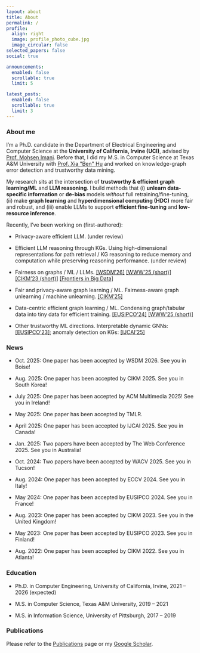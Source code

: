 ```yaml
---
layout: about
title: About
permalink: /
profile:
  align: right
  image: profile_photo_cube.jpg
  image_circular: false
selected_papers: false
social: true

announcements:
  enabled: false
  scrollable: true
  limit: 5

latest_posts:
  enabled: false
  scrollable: true
  limit: 3
---
```


### About me

I’m a Ph.D. candidate in the Department of Electrical Engineering and Computer Science at the **University of California, Irvine (UCI)**, advised by [Prof. Mohsen Imani](http://www.mohsenimani.com/). Before that, I did my M.S. in Computer Science at Texas A&M University with [Prof. Xia "Ben" Hu](https://cs.rice.edu/~xh37/index.html) and worked on knowledge-graph error detection and trustworthy data mining.

My research sits at the intersection of **trustworthy & efficient graph learning/ML** and **LLM reasoning**. I build methods that (i) **unlearn data-specific information** or **de-bias** models *without* full retraining/fine-tuning, (ii) make **graph learning** and **hyperdimensional computing (HDC)** more fair and robust, and (iii) enable LLMs to support **efficient fine-tuning** and **low-resource inference**.

Recently, I’ve been working on (first-authored):

- Privacy-aware efficient LLM. (under review)
  
- Efficient LLM reasoning through KGs. Using high-dimensional representations for path retrieval / KG reasoning to reduce memory and computation while preserving reasoning performance. (under review)
  
- Fairness on graphs / ML / LLMs. [\[WSDM’26\]](https://yezil3.github.io/) [\[WWW’25 (short)\]](https://dl.acm.org/doi/pdf/10.1145/3701716.3715479) [\[CIKM’23 (short)\]](https://dl.acm.org/doi/pdf/10.1145/3583780.3615176) [\[Frontiers in Big Data\]](https://www.frontiersin.org/journals/big-data/articles/10.3389/fdata.2024.1489306/full)

- Fair and privacy-aware graph learning / ML. Fairness-aware graph unlearning / machine unlearning. [\[CIKM’25\]](https://yezil3.github.io/)
  
- Data-centric efficient graph learning / ML. Condensing graph/tabular data into tiny data for efficient training. [\[EUSIPCO’24\]](https://ieeexplore.ieee.org/stamp/stamp.jsp?tp=&arnumber=10715024) [\[WWW’25 (short)\]](https://dl.acm.org/doi/pdf/10.1145/3701716.3715566)
  
- Other trustworthy ML directions. Interpretable dynamic GNNs: [\[EUSIPCO’23\]](https://ieeexplore.ieee.org/stamp/stamp.jsp?tp=&arnumber=10289852); anomaly detection on KGs: [\[IJCAI’25\]](https://www.ijcai.org/proceedings/2025/0349.pdf)

### News

- Oct. 2025: One paper has been accepted by WSDM 2026. See you in Boise!
  
- Aug. 2025: One paper has been accepted by CIKM 2025. See you in South Korea!
  
- July 2025: One paper has been accepted by ACM Multimedia 2025! See you in Ireland!
  
- May 2025: One paper has been accepted by TMLR.
  
- April 2025: One paper has been accepted by IJCAI 2025. See you in Canada!
  
- Jan. 2025: Two papers have been accepted by The Web Conference 2025. See you in Australia!
  
- Oct. 2024: Two papers have been accepted by WACV 2025. See you in Tucson!
  
- Aug. 2024: One paper has been accepted by ECCV 2024. See you in Italy!
  
- May 2024: One paper has been accepted by EUSIPCO 2024. See you in France!
  
- Aug. 2023: One paper has been accepted by CIKM 2023. See you in the United Kingdom!
  
- May 2023: One paper has been accepted by EUSIPCO 2023. See you in Finland!
  
- Aug. 2022: One paper has been accepted by CIKM 2022. See you in Atlanta!

### Education

- Ph.D. in Computer Engineering, University of California, Irvine, 2021 – 2026 (expected)  

- M.S. in Computer Science, Texas A&M University, 2019 – 2021

- M.S. in Information Science, University of Pittsburgh, 2017 – 2019

  
### Publications

Please refer to the [Publications](/publications/) page or my [Google Scholar](https://scholar.google.com/citations?user=bufbDK0AAAAJ&hl=en).

